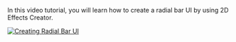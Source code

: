 In this video tutorial, you will learn how to create a radial bar UI by using 2D Effects Creator.


[![Creating Radial Bar UI](https://img.youtube.com/vi/OWhzaoEkG_E/0.jpg)](https://www.youtube.com/watch?v=OWhzaoEkG_E)